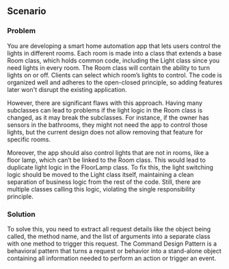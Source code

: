 ## Scenario

### Problem

You are developing a smart home automation app that lets users control the lights in different rooms. Each room is made into a class that extends a base Room class, which holds common code, including the Light class since you need lights in every room. The Room class will contain the ability to turn lights on or off. Clients can select which room’s lights to control. The code is organized well and adheres to the open-closed principle, so adding features later won't disrupt the existing application.

However, there are significant flaws with this approach. Having many subclasses can lead to problems if the light logic in the Room class is changed, as it may break the subclasses. For instance, if the owner has sensors in the bathrooms, they might not need the app to control those lights, but the current design does not allow removing that feature for specific rooms.

Moreover, the app should also control lights that are not in rooms, like a floor lamp, which can’t be linked to the Room class. This would lead to duplicate light logic in the FloorLamp class. To fix this, the light switching logic should be moved to the Light class itself, maintaining a clean separation of business logic from the rest of the code. Still, there are multiple classes calling this logic, violating the single responsibility principle.
### Solution

To solve this, you need to extract all request details like the object being called, the method name, and the list of arguments into a separate class with one method to trigger this request. The Command Design Pattern is a behavioral pattern that turns a request or behavior into a stand-alone object containing all information needed to perform an action or trigger an event. 
